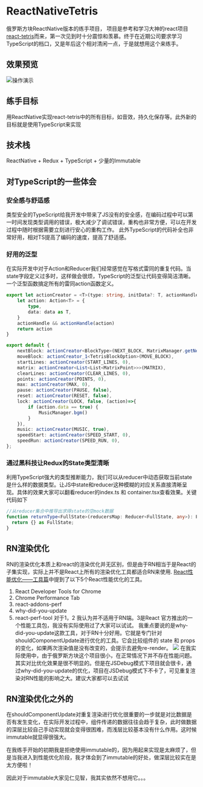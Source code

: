 # ReactNativeTetris
俄罗斯方块ReactNative版本的练手项目，
项目是参考和学习大神的react项目[react-tetris](https://github.com/chvin/react-tetris)而来，第一次见到时十分震惊和羡慕。终于在近期公司要求学习TypeScript的档口，又是年后这个相对清闲一点，于是就想用这个来练手。
## 效果预览
![操作演示](https://github.com/zhangCan112/ReactNativeTetris/blob/master/shareResource/预览视频.gif)

## 练手目标
用ReactNative实现react-tetris中的所有目标，如音效，持久化保存等。此外新的目标就是使用TypeScript来实现

## 技术栈
ReactNative + Redux + TypeScript + 少量的Immutable

## 对TypeScript的一些体会
### 安全感与舒适感
类型安全的TypeScript给我开发中带来了JS没有的安全感，在编码过程中可以第一时间发现类型调用的错误，极大减少了调试错误，重构也非常方便，可以在开发过程中随时根据需要立刻进行安心的重构工作。
此外TypeScript的代码补全也非常好用，相对TS提高了编码的速度，提高了舒适感。
### 好用的泛型
在实际开发中对于Action和Reducer我们经常感觉在写格式雷同的重复代码。当state字段定义过多时，这样做会很烦，TypeScript的泛型让代码变得简洁清晰。一个泛型函数搞定所有的雷同action函数定义。
```` ts
export let actionCreator = <T>(type: string, initData?: T, actionHandle = (action: Action<T>)=>{}) => (data = initData) => {    
    let action: Action<T> = {
        type,
        data: data as T,
    }
    actionHandle && actionHandle(action)
    return action
}
````

```` ts
export default {
    nextBlock: actionCreator<BlockType>(NEXT_BLOCK, MatrixManager.getNextType()),
    moveBlock: actionCreator_1<TetrisBlockOption>(MOVE_BLOCK),
    startLines: actionCreator(START_LINES, 0),
    matrix: actionCreator<List<List<MatrixPoint>>>(MATRIX),
    clearLines: actionCreator(CLEAR_LINES, 0),
    points: actionCreator(POINTS, 0),
    max: actionCreator(MAX, 0),
    pause: actionCreator(PAUSE, false),
    reset: actionCreator(RESET, false),
    lock: actionCreator(LOCK, false, (action)=>{
        if (action.data == true) {
            MusicManager.bgm()            
        }
    }),
    music: actionCreator(MUSIC, true),
    speedStart: actionCreator(SPEED_START, 0),
    speedRun: actionCreator(SPEED_RUN, 0),
};
````

### 通过黑科技让Redux的State类型清晰
利用TypeScript强大的类型推断能力，我们可以从reducer中动态获取当前state是什么样的数据类型。让JS中state和reducer这种模糊的对应关系直接清晰呈现。具体的效果大家可以翻看reducer的index.ts 和 container.tsx查看效果。关键代码如下
```` ts
//从reducer集合中推导出求得state的空mock数据
function returnType<FullState>(reducersMap: Reducer<FullState, any>): FullState {
  return {} as FullState;
}
````


## RN渲染优化
RN的渲染优化本质上和react的渲染优化并无区别，但是由于RN相当于是React的子集实现，实际上并不是React上所有的渲染优化工具都适合RN来使用.
[React性能优化——工具篇](http://wulv.site/2017-07-01/react-perf-tools.html)中提到了以下5个React性能优化的工具。
1. React Developer Tools for Chrome
2. Chrome Performance Tab
3. react-addons-perf
4. why-did-you-update
5. react-perf-tool
对于1，2 我认为并不适用于RN端。3是React 官方推出的一个性能工具包，我没有实际使用过了大家可以试试。
我重点要说的是why-did-you-update这款工具，对于RN十分好用。它就是专门针对shouldComponentUpdate进行优化的工具。它会比较组件的 state 和 props 的变化，如果两次渲染值是没有改变的，会提示去避免re-render。
![](https://github.com/zhangCan112/ReactNativeTetris/blob/master/shareResource/图示文件.png)
在我实际使用中，由于俄罗斯方块这个项目很小，在正常情况下并不存在性能问题。其实对比优化效果是很不明显的。但是在JSDebug模式下项目就会很卡，通过why-did-you-update的优化，项目在JSDebug模式下不卡了，可见重复渲染对RN性能的影响之大。建议大家都可以去试试
## RN渲染优化之外的
在shouldComponentUpdate对重复渲染进行优化很重要的一步就是对比数据是否有发生变化，在实际开发过程中，组件传递的数据往往会趋于复杂，此时做数据的深层比较自己手动实现就会变得很困难，而浅层比较基本没有什么作用。这时候immutable就显得很强大。

在我练手开始的初期我是拒绝使用immutable的，因为用起来实现是太麻烦了，但是当我进入到性能优化阶段，我才体会到了immutable的好处，做深层比较实在是太方便啦！

因此对于immutable大家见仁见智，我其实依然不想用它。。。